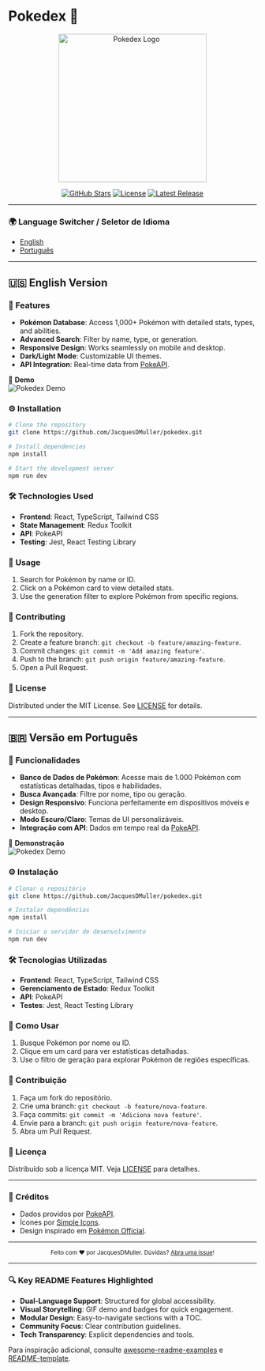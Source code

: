 # Pokedex 🌟 

<div align="center">
  <img src="https://raw.githubusercontent.com/JacquesDMuller/pokedex/main/assets/pokedex-logo.png" alt="Pokedex Logo" width="300">
  
  [![GitHub Stars](https://img.shields.io/github/stars/JacquesDMuller/pokedex?style=for-the-badge)](https://github.com/JacquesDMuller/pokedex/stargazers)
  [![License](https://img.shields.io/github/license/JacquesDMuller/pokedex?style=for-the-badge)](LICENSE)
  [![Latest Release](https://img.shields.io/github/v/release/JacquesDMuller/pokedex?style=for-the-badge)](https://github.com/JacquesDMuller/pokedex/releases)
</div>

---

### 🌍 **Language Switcher** / **Seletor de Idioma**
- [English](#-english-version)  
- [Português](#-versão-em-português)

---

## 🇺🇸 English Version

### 🚀 Features 
- **Pokémon Database**: Access 1,000+ Pokémon with detailed stats, types, and abilities.
- **Advanced Search**: Filter by name, type, or generation.
- **Responsive Design**: Works seamlessly on mobile and desktop.
- **Dark/Light Mode**: Customizable UI themes.
- **API Integration**: Real-time data from [PokeAPI](https://pokeapi.co/).

📸 **Demo**  
![Pokedex Demo](https://raw.githubusercontent.com/JacquesDMuller/pokedex/main/assets/pokedex-demo.gif)

### ⚙️ Installation
```bash
# Clone the repository
git clone https://github.com/JacquesDMuller/pokedex.git

# Install dependencies
npm install

# Start the development server
npm run dev
```

### 🛠️ Technologies Used
- **Frontend**: React, TypeScript, Tailwind CSS  
- **State Management**: Redux Toolkit  
- **API**: PokeAPI  
- **Testing**: Jest, React Testing Library  

### 📖 Usage
1. Search for Pokémon by name or ID.
2. Click on a Pokémon card to view detailed stats.
3. Use the generation filter to explore Pokémon from specific regions.

### 🤝 Contributing 
1. Fork the repository.
2. Create a feature branch: `git checkout -b feature/amazing-feature`.
3. Commit changes: `git commit -m 'Add amazing feature'`.
4. Push to the branch: `git push origin feature/amazing-feature`.
5. Open a Pull Request.

### 📜 License
Distributed under the MIT License. See [LICENSE](LICENSE) for details.

---

## 🇧🇷 Versão em Português

### 🚀 Funcionalidades 
- **Banco de Dados de Pokémon**: Acesse mais de 1.000 Pokémon com estatísticas detalhadas, tipos e habilidades.
- **Busca Avançada**: Filtre por nome, tipo ou geração.
- **Design Responsivo**: Funciona perfeitamente em dispositivos móveis e desktop.
- **Modo Escuro/Claro**: Temas de UI personalizáveis.
- **Integração com API**: Dados em tempo real da [PokeAPI](https://pokeapi.co/).

📸 **Demonstração**  
![Pokedex Demo](https://raw.githubusercontent.com/JacquesDMuller/pokedex/main/assets/pokedex-demo.gif)

### ⚙️ Instalação
```bash
# Clonar o repositório
git clone https://github.com/JacquesDMuller/pokedex.git

# Instalar dependências
npm install

# Iniciar o servidor de desenvolvimento
npm run dev
```

### 🛠️ Tecnologias Utilizadas
- **Frontend**: React, TypeScript, Tailwind CSS  
- **Gerenciamento de Estado**: Redux Toolkit  
- **API**: PokeAPI  
- **Testes**: Jest, React Testing Library  

### 📖 Como Usar
1. Busque Pokémon por nome ou ID.
2. Clique em um card para ver estatísticas detalhadas.
3. Use o filtro de geração para explorar Pokémon de regiões específicas.

### 🤝 Contribuição 
1. Faça um fork do repositório.
2. Crie uma branch: `git checkout -b feature/nova-feature`.
3. Faça commits: `git commit -m 'Adiciona nova feature'`.
4. Envie para a branch: `git push origin feature/nova-feature`.
5. Abra um Pull Request.

### 📜 Licença
Distribuído sob a licença MIT. Veja [LICENSE](LICENSE) para detalhes.

---

### 🙌 Créditos
- Dados providos por [PokeAPI](https://pokeapi.co/).  
- Ícones por [Simple Icons](https://simpleicons.org/).  
- Design inspirado em [Pokémon Official](https://www.pokemon.com/).  

---

<div align="center">
  <sub>Feito com ❤️ por JacquesDMuller. Dúvidas? <a href="https://github.com/JacquesDMuller/pokedex/issues">Abra uma issue</a>!</sub>
</div>

---

### 🔍 **Key README Features Highlighted** 
- **Dual-Language Support**: Structured for global accessibility.  
- **Visual Storytelling**: GIF demo and badges for quick engagement.  
- **Modular Design**: Easy-to-navigate sections with a TOC.  
- **Community Focus**: Clear contribution guidelines.  
- **Tech Transparency**: Explicit dependencies and tools.  

Para inspiração adicional, consulte [awesome-readme-examples](https://github.com/sway3406/awesome-readme-examples) e [README-template](https://github.com/open-awesome/README-template).
